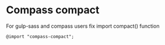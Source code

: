 Compass compact
=====================

For gulp-sass and compass users fix import compact() function

`@import "compass-compact";`

